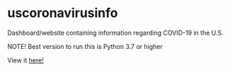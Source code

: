 # uscoronavirusinfo

Dashboard/website containing information regarding COVID-19 in the U.S.

NOTE! Best version to run this is Python 3.7 or higher

View it [here!](https://uscoronavirusinfo.herokuapp.com/)
